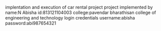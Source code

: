 implentation and execution of car rental project
project implemented by
name:N Abisha
id:813121104003
college:pavendar bharathisan college of engineering and technology
login credentials
username:abisha
password:abi987654321
